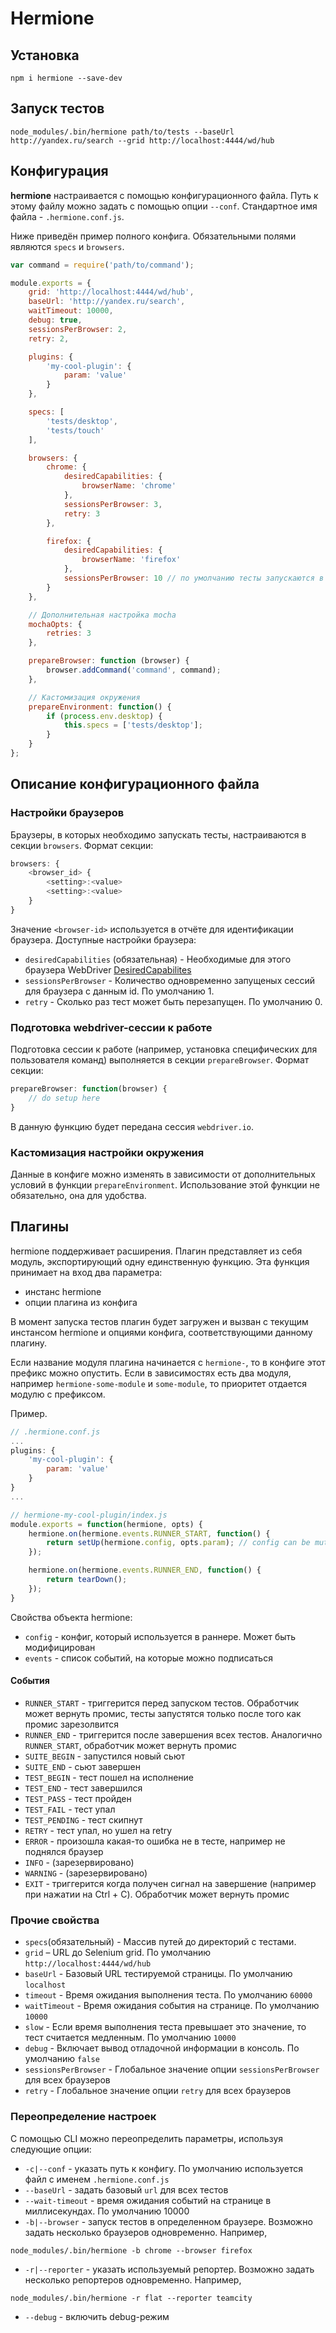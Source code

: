 Hermione
===========

## Установка

```shell
npm i hermione --save-dev
```

## Запуск тестов

```shell
node_modules/.bin/hermione path/to/tests --baseUrl http://yandex.ru/search --grid http://localhost:4444/wd/hub
```

## Конфигурация

**hermione** настраивается с помощью конфигурационного файла. Путь к этому файлу можно задать с помощью опции `--conf`. Стандартное имя файла -  `.hermione.conf.js`.

Ниже приведён пример полного конфига. Обязательными полями являются `specs` и `browsers`.

```javascript
var command = require('path/to/command');

module.exports = {
    grid: 'http://localhost:4444/wd/hub',
    baseUrl: 'http://yandex.ru/search',
    waitTimeout: 10000,
    debug: true,
    sessionsPerBrowser: 2,
    retry: 2,

    plugins: {
        'my-cool-plugin': {
            param: 'value'
        }
    },

    specs: [
        'tests/desktop',
        'tests/touch'
    ],

    browsers: {
        chrome: {
            desiredCapabilities: {
                browserName: 'chrome'
            },
            sessionsPerBrowser: 3,
            retry: 3
        },

        firefox: {
            desiredCapabilities: {
                browserName: 'firefox'
            },
            sessionsPerBrowser: 10 // по умолчанию тесты запускаются в одной сессии
        }
    },

    // Дополнительная настройка mocha
    mochaOpts: {
        retries: 3
    },

    prepareBrowser: function (browser) {
        browser.addCommand('command', command);
    },

    // Кастомизация окружения
    prepareEnvironment: function() {
        if (process.env.desktop) {
            this.specs = ['tests/desktop'];
        }
    }
};
```

## Описание конфигурационного файла

### Настройки браузеров

Браузеры, в которых необходимо запускать тесты, настраиваются в секции `browsers`.
Формат секции:
```js
browsers: {
    <browser_id> {
        <setting>:<value>
        <setting>:<value>
    }
}
```
Значение `<browser-id>` используется в отчёте для идентификации браузера.
Доступные настройки браузера:

* `desiredCapabilities` (обязательная) - Необходимые для этого браузера WebDriver [DesiredCapabilites](https://github.com/SeleniumHQ/selenium/wiki/DesiredCapabilities)
* `sessionsPerBrowser` - Количество одновременно запущеных сессий для браузера с данным id. По умолчанию 1.
* `retry` - Сколько раз тест может быть перезапущен. По умолчанию 0.

### Подготовка webdriver-сессии к работе
Подготовка сессии к работе (например, установка специфических для пользователя команд) выполняется в секции `prepareBrowser`.
Формат секции:
```js
prepareBrowser: function(browser) {
    // do setup here
}
```

В данную функцию будет передана сессия `webdriver.io`.

### Кастомизация настройки окружения

Данные в конфиге можно изменять в зависимости от дополнительных условий в функции `prepareEnvironment`. Использование этой функции не обязательно, она для удобства.

## Плагины
hermione поддерживает расширения.
Плагин представляет из себя модуль, экспортирующий одну единственную функцию. Эта функция принимает на вход два параметра:
* инстанс hermione
* опции плагина из конфига

В момент запуска тестов плагин будет загружен и вызван с текущим инстансом hermione и опциями конфига, соответствующими данному плагину.

Если название модуля плагина начинается с `hermione-`, то в конфиге этот префикс можно опустить. Если в зависимостях есть два модуля, например `hermione-some-module` и `some-module`, то приоритет отдается модулю с префиксом.

Пример.
```js
// .hermione.conf.js
...
plugins: {
    'my-cool-plugin': {
        param: 'value'
    }
}
...

// hermione-my-cool-plugin/index.js
module.exports = function(hermione, opts) {
    hermione.on(hermione.events.RUNNER_START, function() {
        return setUp(hermione.config, opts.param); // config can be mutated
    });

    hermione.on(hermione.events.RUNNER_END, function() {
        return tearDown();
    });
}
```

Свойства объекта hermione:
* `config` - конфиг, который используется в раннере. Может быть модифицирован
* `events` - список событий, на которые можно подписаться

#### События
* `RUNNER_START` - триггерится перед запуском тестов. Обработчик может вернуть промис, тесты запустятся только после того как промис зарезолвится
* `RUNNER_END` - триггерится после завершения всех тестов. Аналогично `RUNNER_START`, обработчик может вернуть промис
* `SUITE_BEGIN` - запустился новый сьют
* `SUITE_END` - сьют завершен
* `TEST_BEGIN` - тест пошел на исполнение
* `TEST_END` - тест завершился
* `TEST_PASS` - тест пройден
* `TEST_FAIL` - тест упал
* `TEST_PENDING` - тест скипнут
* `RETRY` - тест упал, но ушел на retry
* `ERROR` - произошла какая-то ошибка не в тесте, например не поднялся браузер
* `INFO` - (зарезервировано)
* `WARNING` - (зарезервировано)
* `EXIT` - триггерится когда получен сигнал на завершение (например при нажатии на Ctrl + C). Обработчик может вернуть промис

### Прочие свойства

* `specs`(обязательный) - Массив путей до директорий с тестами.
* `grid` – URL до Selenium grid. По умолчанию `http://localhost:4444/wd/hub`
* `baseUrl` - Базовый URL тестируемой страницы. По умолчанию `localhost`
* `timeout` - Время ожидания выполнения теста. По умолчанию `60000`
* `waitTimeout` - Время ожидания события на странице. По умолчанию `10000`
* `slow` - Если время выполнения теста превышает это значение, то тест считается медленным. По умолчанию `10000`
* `debug` - Включает вывод отладочной информации в консоль. По умолчанию `false`
* `sessionsPerBrowser` - Глобальное значение опции `sessionsPerBrowser` для всех браузеров
* `retry` - Глобальное значение опции `retry` для всех браузеров

### Переопределение настроек

С помощью CLI можно переопределить параметры, используя следующие опции:

* `-c|--conf` - указать путь к конфигу. По умолчанию используется файл с именем `.hermione.conf.js`
* `--baseUrl` - задать базовый `url` для всех тестов
* `--wait-timeout` - время ожидания событий на странице в миллисекундах. По умолчанию 10000
* `-b|--browser` - запуск тестов в определенном браузере. Возможно задать несколько браузеров одновременно. Например,
```
node_modules/.bin/hermione -b chrome --browser firefox
```
* `-r|--reporter` - указать используемый репортер. Возможно задать несколько репортеров одновременно. Например,
```
node_modules/.bin/hermione -r flat --reporter teamcity
```
* `--debug` - включить debug-режим
